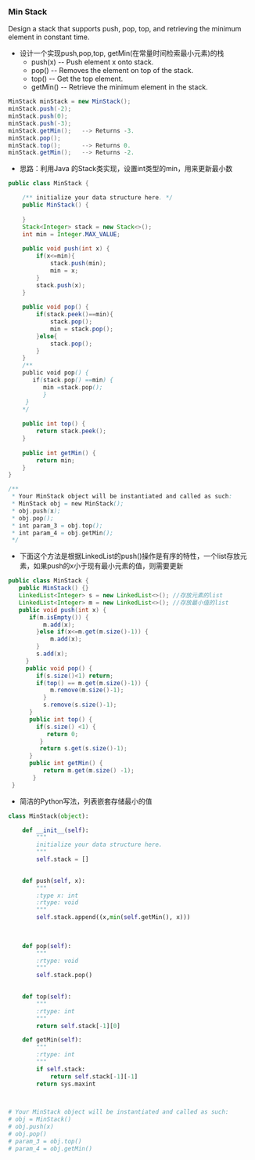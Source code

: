 ### Min Stack
Design a stack that supports push, pop, top, and retrieving the minimum element in constant time.

* 设计一个实现push,pop,top, getMin(在常量时间检索最小元素)的栈
	* push(x) -- Push element x onto stack.
	* pop() -- Removes the element on top of the stack.
	* top() -- Get the top element.
	* getMin() -- Retrieve the minimum element in the stack.
	
``` java
MinStack minStack = new MinStack();
minStack.push(-2);
minStack.push(0);
minStack.push(-3);
minStack.getMin();   --> Returns -3.
minStack.pop();
minStack.top();      --> Returns 0.
minStack.getMin();   --> Returns -2.
```
* 思路：利用Java 的Stack类实现，设置int类型的min，用来更新最小数
``` java
public class MinStack {

    /** initialize your data structure here. */
    public MinStack() {
        
    }
    Stack<Integer> stack = new Stack<>();
    int min = Integer.MAX_VALUE;
    
    public void push(int x) {
        if(x<=min){
            stack.push(min);
            min = x;
        }
        stack.push(x);
    }
    
    public void pop() {
        if(stack.peek()==min){
            stack.pop();
            min = stack.pop();
        }else{
            stack.pop();
        }
    }
    /**
    public void pop() {
       if(stack.pop() ==min) {
          min =stack.pop();
          }
     }
    */
    
    public int top() {
        return stack.peek();
    }
    
    public int getMin() {
        return min;
    }
}

/**
 * Your MinStack object will be instantiated and called as such:
 * MinStack obj = new MinStack();
 * obj.push(x);
 * obj.pop();
 * int param_3 = obj.top();
 * int param_4 = obj.getMin();
 */    
```
* 下面这个方法是根据LinkedList的push()操作是有序的特性，一个list存放元素，如果push的x小于现有最小元素的值，则需要更新
``` java
public class MinStack {
   public MinStack() {}
   LinkedList<Integer> s = new LinkedList<>(); //存放元素的list
   LinkedList<Integer> m = new LinkedList<>(); //存放最小值的list
   public void push(int x) {
      if(m.isEmpty()) {
          m.add(x);
        }else if(x<=m.get(m.size()-1)) {
            m.add(x);
        }
        s.add(x);
     }
     public void pop() {
        if(s.size()<1) return;
        if(top() == m.get(m.size()-1)) {
            m.remove(m.size()-1);
          }
          s.remove(s.size()-1);
      }
      public int top() {
        if(s.size() <1) {
           return 0;
         }
         return s.get(s.size()-1);
      }
      public int getMin() {
          return m.get(m.size() -1);
       }
 }         
```
* 简洁的Python写法，列表嵌套存储最小的值
``` python
class MinStack(object):

    def __init__(self):
        """
        initialize your data structure here.
        """
        self.stack = []
        

    def push(self, x):
        """
        :type x: int
        :rtype: void
        """
        self.stack.append((x,min(self.getMin(), x)))
        
        

    def pop(self):
        """
        :rtype: void
        """
        self.stack.pop()
        

    def top(self):
        """
        :rtype: int
        """
        return self.stack[-1][0]

    def getMin(self):
        """
        :rtype: int
        """
        if self.stack:
            return self.stack[-1][-1]
        return sys.maxint
        


# Your MinStack object will be instantiated and called as such:
# obj = MinStack()
# obj.push(x)
# obj.pop()
# param_3 = obj.top()
# param_4 = obj.getMin()
```

